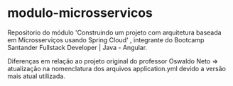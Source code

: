 # modulo-microsservicos
 Repositorio do módulo 'Construindo um projeto com arquitetura baseada em Microsserviços usando Spring Cloud' , integrante do Bootcamp Santander Fullstack Developer
 | Java - Angular.
 
 Diferenças em relação ao projeto original do professor Oswaldo Neto => atualização na nomenclatura dos arquivos application.yml devido a versão mais atual utilizada.

